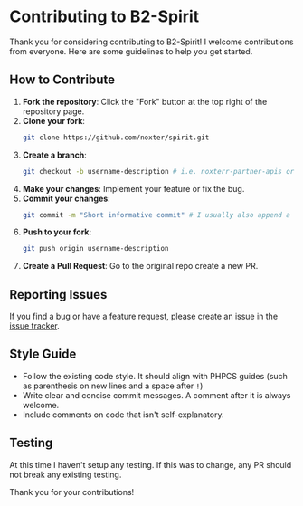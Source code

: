 # Contributing to B2-Spirit

Thank you for considering contributing to B2-Spirit! I welcome contributions from everyone. Here are some guidelines to help you get started.

## How to Contribute

1. **Fork the repository**: Click the "Fork" button at the top right of the repository page.
2. **Clone your fork**:
    ```sh
    git clone https://github.com/noxter/spirit.git
    ```
3. **Create a branch**:
    ```sh
    git checkout -b username-description # i.e. noxterr-partner-apis or noxterr-issue-123
    ```
4. **Make your changes**: Implement your feature or fix the bug.
5. **Commit your changes**:
    ```sh
    git commit -m "Short informative commit" # I usually also append a comment (-m "" -m ""), but this can be done to the PR
    ```
6. **Push to your fork**:
    ```sh
    git push origin username-description
    ```
7. **Create a Pull Request**: Go to the original repo create a new PR.

## Reporting Issues

If you find a bug or have a feature request, please create an issue in the [issue tracker](https://github.com/noxterr/spirit/issues).

## Style Guide

- Follow the existing code style. It should align with PHPCS guides (such as parenthesis on new lines and a space after `!`)
- Write clear and concise commit messages. A comment after it is always welcome.
- Include comments on code that isn't self-explanatory.

## Testing

At this time I haven't setup any testing. If this was to change, any PR should not break any existing testing.

Thank you for your contributions!
